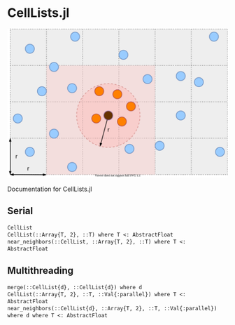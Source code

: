 # CellLists.jl
![](images/cell_list.svg)

Documentation for CellLists.jl

## Serial
```@docs
CellList
CellList(::Array{T, 2}, ::T) where T <: AbstractFloat
near_neighbors(::CellList, ::Array{T, 2}, ::T) where T <: AbstractFloat
```

## Multithreading
```@docs
merge(::CellList{d}, ::CellList{d}) where d
CellList(::Array{T, 2}, ::T, ::Val{:parallel}) where T <: AbstractFloat
near_neighbors(::CellList{d}, ::Array{T, 2}, ::T, ::Val{:parallel}) where d where T <: AbstractFloat
```
